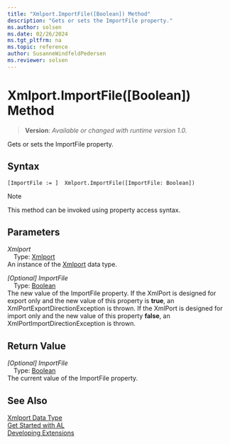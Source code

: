 ```yaml
---
title: "Xmlport.ImportFile([Boolean]) Method"
description: "Gets or sets the ImportFile property."
ms.author: solsen
ms.date: 02/26/2024
ms.tgt_pltfrm: na
ms.topic: reference
author: SusanneWindfeldPedersen
ms.reviewer: solsen
---
```

[//]: # (START>DO_NOT_EDIT)
[//]: # (IMPORTANT:Do not edit any of the content between here and the END>DO_NOT_EDIT.)
[//]: # (Any modifications should be made in the .xml files in the ModernDev repo.)
# Xmlport.ImportFile([Boolean]) Method
> **Version**: _Available or changed with runtime version 1.0._

Gets or sets the ImportFile property.


## Syntax
```AL
[ImportFile := ]  Xmlport.ImportFile([ImportFile: Boolean])
```
> [!NOTE]
> This method can be invoked using property access syntax.
## Parameters
*Xmlport*  
&emsp;Type: [Xmlport](xmlport-data-type.md)  
An instance of the [Xmlport](xmlport-data-type.md) data type.  

*[Optional] ImportFile*  
&emsp;Type: [Boolean](../boolean/boolean-data-type.md)  
The new value of the ImportFile property. If the XmlPort is designed for export only and the new value of this property is **true**, an XmlPortExportDirectionException is thrown. If the XmlPort is designed for import only and the new value of this property **false**, an XmlPortImportDirectionException is thrown.  


## Return Value
*[Optional] ImportFile*  
&emsp;Type: [Boolean](../boolean/boolean-data-type.md)  
The current value of the ImportFile property.


[//]: # (IMPORTANT: END>DO_NOT_EDIT)
## See Also
[Xmlport Data Type](xmlport-data-type.md)  
[Get Started with AL](../../devenv-get-started.md)  
[Developing Extensions](../../devenv-dev-overview.md)